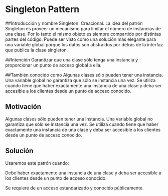 # Singleton Pattern 
##Introducción y nombre 
Singleton. Creacional. La idea del patrón Singleton es proveer un mecanismo para limitar el número de instancias de una clase. Por lo tanto el mismo objeto es siempre compartido por distintas partes del código. Puede ser visto como una solución más elegante para una variable global porque los datos son abstraídos por detrás de la interfaz que publica la clase singleton.

##Intención 
Garantizar que una clase sólo tenga una instancia y proporcionar un punto de acceso global a ella.

##También conocido como 
Algunas clases sólo pueden tener una instancia. Una variable global no garantiza que sólo se instancia una vez. Se utiliza cuando tiene que haber exactamente una instancia de una clase y deba ser accesible a los clientes desde un punto de acceso conocido.

## Motivación 
Algunas clases sólo pueden tener una instancia. Una variable global no garantiza que sólo se instancia una vez. Se utiliza cuando tiene que haber exactamente una instancia de una clase y deba ser accesible a los clientes desde un punto de acceso conocido.

## Solución 
Usaremos este patrón cuando:

Debe haber exactamente una instancia de una clase y deba ser accesible a los clientes desde un punto de acceso conocido.

Se requiere de un acceso estandarizado y conocido públicamente.